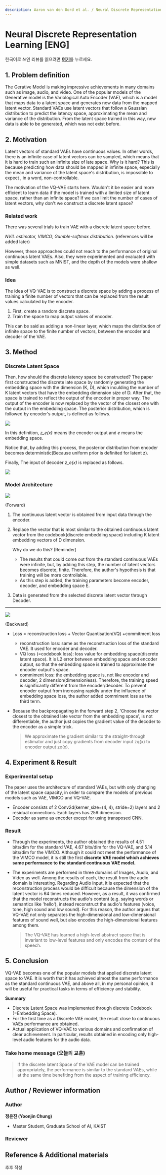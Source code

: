 ```yaml
---
description: Aaron van den Oord et al. / Neural Discrete Representation Learning / NIPS 2017
---
```


# Neural Discrete Representation Learning [ENG]

한국어로 쓰인 리뷰를 읽으려면 [**여기**](./nips-2017-vq-vae-kor.md)를 누르세요.

## **1. Problem definition**

The Gerative Model is making impressive achievements in many domains such as image, audio, and video. One of the popular models of the Generative model is the Variological Auto Encoder (VAE), which is a model that maps data to a latent space and generates new data from the mapped latent vector. Standard VAEs use latent vectors that follow a Gaussian distribution to predict the latency space, approximating the mean and variance of the distribution. From the latent space trained in this way, new data is able to be generated, which was not exist before.

## **2. Motivation**

Latent vectors of standard VAEs have continuous values. In other words, there is an infinite case of latent vectors can be sampled, which means that it is hard to train such an infinite size of late space. Why is it hard? This is because predicting how data should be mapped in infinite space, especially the mean and variance of the latent space's distribution, is impossible to expect , in a word, non-controllable. 

The motivation of the VQ-VAE starts here. Wouldn't it be easier and more efficient to learn data if the model is trained with a limited size of latent space, rather than an infinite space? If we can limit the number of cases of latent vectors, why don't we construct a discrete latent space?

### **Related work**

There was several trials to train VAE with a discrete latent space before. 

*NVIL estimator, VIMCO, Gumble-softmax distribution.* (references will be added later)

However, these approaches could not reach to the performance of original continuous latent VAEs. Also, they were experimented and evaluated with simple datasets such as MNIST, and the depth of the models were shallow as well.

### **Idea**

The idea of VQ-VAE is to construct a discrete space by adding a process of training a finite number of vectors that can be replaced from the result values calculated by the encoder.

1. First, create a random discrete space. 
2. Train the space to map output values of encoder.

This can be said as adding a non-linear layer, which maps the distribution of infinite space to the finite number of vectors, between the encoder and decoder of the VAE.

## **3. Method**

### **Discrete Latent Space**

Then, how should the discrete latency space be constructed? The paper first constructed the discrete late space by randomly generating the embedding space with the dimension (K, D), which inculding the number of K latent vectors that have the embedding dimension size of D. After that, the space is trained to reflect the output of the encoder in proper way. The output of the encoder is now replaced by the vector of the closest one with the output in the embedding space. The posterior distribution, which is followed by encoder's output, is defined as follows.

![](../../.gitbook/assets/40/posterior_distribution_eq.PNG)



In this definition, *z_e(x)* means the encoder output and *e* means the embedding space.

Notice that, by adding this process, the posterior distribution from encoder becomes deterministic(Because uniform prior is definited for latent z).

Finally, The input of decoder *z_e(x)* is replaced as follows.

![](../../.gitbook/assets/40/replaced_output_eq.PNG)

### **Model Architecture**

![](../../.gitbook/assets/40/model_architecture.PNG)

(Forward)

1. The continuous latent vector is obtained from input data through the encoder.

2. Replace the vector that is most similar to the obtained continuous latent vector from the codebook(discrete embedding space) including K latent embedding vectors of D dimension.

   Why do we do this? (Reminder)

   - The results that could come out from the standard continuous VAEs were infinite, but, by adding this step, the number of latent vectors becomes discrete, finite. Therefore, the author's hypothesis is that training will be more controllable.
   - As this step is added, the training parameters become encoder, decoder, and embedding space E.

3. Data is generated from the selected discrete latent vector through Decoder.

***

![](../../.gitbook/assets/40/loss_function.PNG)

(Backward)

- Loss = reconstruction loss + Vector Quantisation(VQ) +commitment loss
  - reconstruction loss: same as the reconstruction loss of the standard VAE. It used for encoder and decoder.
  - VQ loss (=codebook loss): loss value for embedding space(discrete latent space). It is L2 error between embedding space and encoder output, so that the embedding space is trained to approximate the encoder output's space.
  - commiment loss: the embedding space is, not like encoder and decoder, 2 dimension(dimensionless). Therefore, the training speed is significantly different from the encoder/decoder. To prevent encoder output from increasing rapidly under the influence of embedding space loss, the author added commiment loss as the third term.
  
- Because the backpropagating in the forward step 2, 'Choose the vector closest to the obtained late vector from the embedding space', is not differentiable, the author just copies the gradient value of the decoder to the encoder as a simple trick.

  > We approximate the gradient similar to the straight-through estimator and just copy gradients from decoder input zq(x) to encoder output ze(x).

## **4. Experiment & Result**

### **Experimental setup**

The paper uses the architecture of standard VAEs, but with only changing of the latent space capacity, in order to compare the models of previous models such as VAE, VIMCO and VQ-VAE.

- Encoder consists of 2 Conv2d(kerner_size=(4, 4), stride=2) layers and 2 residual connections. Each layers has 256 dimension.
- Decoder as same as encoder except for using transposed CNN.

### **Result**

- Through the experiments, the author obtained the results of 4.51 bits/dim for the standard VAE, 4.67 bits/dim for the VQ-VAE, and 5.14 bits/dim for the VIMCO. Although it could not meet the performance of the VIMCO model, it is still the first **discrete VAE model which achieves same performance to the standard continuous VAE model.**

- The experiments are performed in three domains of Images, Audio, and Video as well. Among the results of each, the result from the audio domain is interesting. Regarding Audio input, it is expected that the reconstruction process would be difficult because the dimension of the latent vector is 64 times reduced. However, as a result, it was confirmed that the model reconstructs the audio's content (e.g. saying words or semantics like 'hello'), instead reconstruct the audio's features (voice, tone, high sound and low sound). For this reason, the author argues that VQ-VAE not only separates the high-dimensional and low-dimensional features of sound well, but also encodes the high-dimensional features among them.
  
    > The VQ-VAE has learned a high-level abstract space that is invariant to low-level features and only encodes the content of the speech.

## **5. Conclusion**

VQ-VAE becomes one of the popular models that applied discrete latent space to VAE. It is worth that it has achieved almost the same performance as the standard continuous VAE, and above all, in my personal opinion, it will be useful for practical tasks in terms of efficiency and stability.

**Summary**

- Discrete Latent Space was implemented through discrete Codebook (=Embedding Space).
- For the first time as a Discrete VAE model, the result close to continuous VAEs performance are obtained.
- Actual application of VQ-VAE to various domains and confirmation of clear achievement. In particular, results obtained in encoding only high-level audio features for the audio data.

### **Take home message (오늘의 교훈)**

> If the discrete latent Space of the VAE model can be trained appropriately, the performance is similar to the standard VAEs, while at the same time benefiting from the aspect of training efficiency.

## **Author / Reviewer information**

### **Author**

**정윤진 (Yoonjin Chung)**

- Master Student, Graduate School of AI, KAIST

### **Reviewer**

## **Reference & Additional materials**

추후 작성
